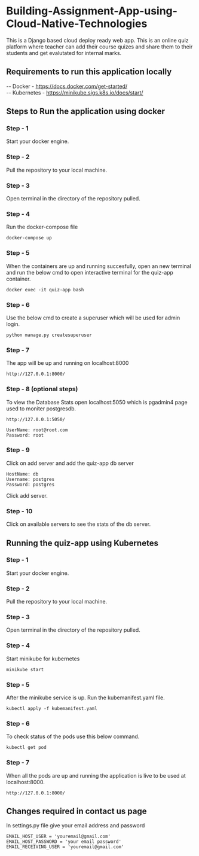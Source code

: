 # Building-Assignment-App-using-Cloud-Native-Technologies
This is a Django based cloud deploy ready web app. This is an online quiz platform where teacher can add their course quizes and share them to their students and get evalutated for internal marks.

## Requirements to run this application locally
-- Docker - https://docs.docker.com/get-started/ <br>
-- Kubernetes - https://minikube.sigs.k8s.io/docs/start/

## Steps to Run the application using docker

### Step - 1

Start your docker engine.

### Step - 2

Pull the repository to your local machine. 

### Step - 3

Open terminal in the directory of the repository pulled.

### Step - 4

Run the docker-compose file
```
docker-compose up
```

### Step - 5
When the containers are up and running succesfully, open an new terminal and run the below cmd to open interactive terminal for the quiz-app container.

```
docker exec -it quiz-app bash
```

### Step - 6 
Use the below cmd to create a superuser which will be used for admin login.
```
python manage.py createsuperuser
```

### Step - 7
The app will be up and running on localhost:8000
```
http://127.0.0.1:8000/
```

### Step - 8 (optional steps)
To view the Database Stats open localhost:5050 which is pgadmin4 page used to moniter postgresdb. <br>
```
http://127.0.0.1:5050/
```
```
UserName: root@root.com
Password: root
```
### Step - 9 
Click on add server and add the quiz-app db server 
```
HostName: db 
Username: postgres 
Password: postgres 
```
Click add server.

### Step - 10 
Click on available servers to see the stats of the db server.

## Running the quiz-app using Kubernetes

### Step - 1

Start your docker engine.

### Step - 2

Pull the repository to your local machine. 

### Step - 3

Open terminal in the directory of the repository pulled.

### Step - 4
Start minikube for kubernetes
```
minikube start
```

### Step - 5
After the minikube service is up. Run the kubemanifest.yaml file.
```
kubectl apply -f kubemanifest.yaml
```

### Step - 6
To check status of the pods use this below command.
```
kubectl get pod
```

### Step - 7
When all the pods are up and running the application is live to be used at localhost:8000.
```
http://127.0.0.1:8000/
```


## Changes required in contact us page
In settings.py file give your email address and password
```
EMAIL_HOST_USER = 'youremail@gmail.com'
EMAIL_HOST_PASSWORD = 'your email password'
EMAIL_RECEIVING_USER = 'youremail@gmail.com'
```
